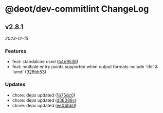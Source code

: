 # @deot/dev-commitlint ChangeLog

## v2.8.1

_2023-12-15_

### Features

- feat: standalone used ([b4e9536](https://github.com/deot/dev/commit/b4e9536d2ef628a1d6f3acbbe38c0e5deab138a0))
- feat: multiple entry points supported when output formats include 'iife' & 'umd' ([926bb53](https://github.com/deot/dev/commit/926bb53aea4114f595dba68f203e3bc727fdb4b4))

### Updates

- chore: deps updated ([1b75dc0](https://github.com/deot/dev/commit/1b75dc09c65d6ca44d2f169aa18a1449bcf12133))
- chore: deps updated ([d38389c](https://github.com/deot/dev/commit/d38389c80413e24288d9530b17c5c605e509c9b8))
- chore: deps updated ([ee04bb0](https://github.com/deot/dev/commit/ee04bb022128b206a5e88c541db80b10a7758391))
